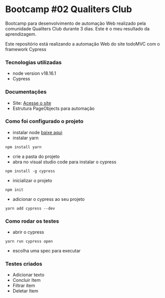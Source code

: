# Bootcamp #02 Qualiters Club 
Bootcamp para desenvolvimento de automação Web realizado pela comunidade Qualiters Club durante 3 dias. Este é o meu resultado da aprendizagem. 

Este repositório está realizando a automação Web do site todoMVC com o framework Cypress 

### Tecnologias utilizadas
- node version v18.16.1
- Cypress

### Documentações 

- Site: [Acesse o site](https://todomvc.com/examples/vanillajs)
- Estrutura PageObjects para automação

### Como foi configurado o projeto


- instalar node [baixe aqui](https://nodejs.org/en/download) 
- instalar yarn
``` 
npm install yarn
```
- crie a pasta do projeto
- abra no visual studio code para instalar o cypress
```
npm install -g cypress
```
- inicializar o projeto
```
npm init
```
- adicionar o cypress ao seu projeto
```
yarn add cypress --dev
```


### Como rodar os testes 

- abrir o cypress

```
yarn run cypress open
```

- escolha uma spec para executar

### Testes criados

- Adicionar texto
- Concluir Item
- Filtrar item
- Deletar Item


<!-- ## Entre em contato 

email: priscila.caimi@hotmail.com

redes socias: https://linktr.ee/priscilacaimi -->
